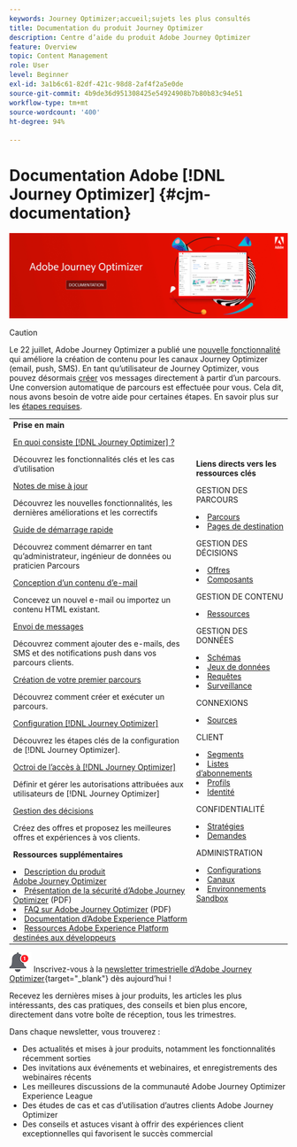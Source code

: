 ```yaml
---
keywords: Journey Optimizer;accueil;sujets les plus consultés
title: Documentation du produit Journey Optimizer
description: Centre d’aide du produit Adobe Journey Optimizer
feature: Overview
topic: Content Management
role: User
level: Beginner
exl-id: 3a1b6c61-82df-421c-98d8-2af4f2a5e0de
source-git-commit: 4b9de36d951308425e54924908b7b80b83c94e51
workflow-type: tm+mt
source-wordcount: '400'
ht-degree: 94%

---
```


# Documentation Adobe [!DNL Journey Optimizer] {#cjm-documentation}

![](using/assets/do-not-localize/banner-cjm.jpg)

>[!CAUTION]
>
>Le 22 juillet, Adobe Journey Optimizer a publié une [nouvelle fonctionnalité](using/rn/inline-messages.md) qui améliore la création de contenu pour les canaux Journey Optimizer (email, push, SMS). En tant qu’utilisateur de Journey Optimizer, vous pouvez désormais [créer](using/messages/get-started-content.md) vos messages directement à partir d’un parcours. Une conversion automatique de parcours est effectuée pour vous. Cela dit, nous avons besoin de votre aide pour certaines étapes. En savoir plus sur les [étapes requises](using/rn/inline-messages-steps.md).

<table style="table-layout:fixed">
<tr>
  <td>
    <div><strong>Prise en main</strong>
    </div>
    <p>
    <em></em>
    <p>
    <div>
      <a href="using/start/get-started.md">En quoi consiste [!DNL Journey Optimizer] ?</a>
    </div>
    <p>Découvrez les fonctionnalités clés et les cas d’utilisation
    <p>
    <div>
      <a href="using/rn/release-notes.md">Notes de mise à jour</a>
    </div>
    <p>Découvrez les nouvelles fonctionnalités, les dernières améliorations et les correctifs
   <p>
    <div>
      <a href="using/start/quick-start.md">Guide de démarrage rapide</a>
    </div>
    <p>
    Découvrez comment démarrer en tant qu’administrateur, ingénieur de données ou praticien Parcours
    <p>
    <p>
    <div>
      <a href="using/design/design-emails.md">Conception d’un contenu d’e-mail</a>
    </div>
    <p>
    Concevez un nouvel e-mail ou importez un contenu HTML existant.
    <p>
    <div>
      <a href="using/messages/get-started-content.md">Envoi de messages</a>
    </div>
    <p>Découvrez comment ajouter des e-mails, des SMS et des notifications push dans vos parcours clients.
    <p>
    <div>
    <a href="using/building-journeys/journeys-uc.md">Création de votre premier parcours</a>
    </div>
    <p>Découvrez comment créer et exécuter un parcours.
    <p>
    <div>
    <a href="using/configuration/get-started-configuration.md">Configuration [!DNL Journey Optimizer]</a>
    </div>
    <p>Découvrez les étapes clés de la configuration de [!DNL Journey Optimizer].
    <p>
    <div>
    <a href="using/administration/permissions-overview.md">Octroi de l’accès à [!DNL Journey Optimizer]</a>
    </div>
    <p>Définir et gérer les autorisations attribuées aux utilisateurs de [!DNL Journey Optimizer]
    <p>
    <div>
    <a href="using/offers/get-started/starting-offer-decisioning.md">Gestion des décisions</a>
    </div>
    <p>  Créez des offres et proposez les meilleures offres et expériences à vos clients.
    <p>
    <p>
    <div><strong>Ressources supplémentaires</strong>
    </div>
    <p>
    <p>
    <div>
    <li>
      <a href="https://helpx.adobe.com/fr/legal/product-descriptions/adobe-journey-optimizer.html" target="_blank">Description du produit Adobe Journey Optimizer</a>
    </li>
    </div>
    <div>
    <li>
      <a href="https://www.adobe.com/content/dam/cc/en/security/pdfs/AJO_SecurityOverview.pdf" target="_blank">Présentation de la sécurité d’Adobe Journey Optimizer</a> (PDF)
    </li>
    </div>
    <div>
    <li>
      <a href="https://experienceleague.adobe.com/docs/journey-optimizer/assets/AJO-FAQ.pdf" target="_blank">FAQ sur Adobe Journey Optimizer</a> (PDF)
    </li>
    </div>
    <div>
    <li>
      <a href="https://experienceleague.adobe.com/docs/experience-platform/landing/home.html?lang=fr" target="_blank">Documentation d’Adobe Experience Platform </a>
    </li>
    </div>
    <div>
      <li>
      <a href="https://www.adobe.com/fr/experience-platform/documentation-and-developer-resources.html" target="_blank">Ressources Adobe Experience Platform destinées aux développeurs</a>
    </li>
    </div>
  </td>
   <td>
   <div><strong>Liens directs vers les ressources clés</strong>
    </div>
    <p>
    <em></em>
    <p>
    <p>GESTION DES PARCOURS</p>
    <li>
      <a href="using/building-journeys/journey-gs.md">Parcours</a>
    </li>
    <li>
      <a href="using/landing-pages/get-started-lp.md"> Pages de destination </a>
    </li>
    <p>
    <p>GESTION DES DÉCISIONS</p>
    <li>
      <a href="using/offers/get-started/starting-offer-decisioning.md">Offres</a>
    </li>
     <li>
      <a href="using/offers/offer-library/key-steps.md">Composants</a>
    </li>
    <p>
    <p>GESTION DE CONTENU</p>
    <li>
      <a href="using/design/assets-essentials.md">Ressources</a>
    </li>
    <p>
    <p>GESTION DES DONNÉES</p>
    <li>
      <a href="using/start/get-started-schemas.md">Schémas</a>
    </li>
     <li>
      <a href="using/start/get-started-datasets.md">Jeux de données</a>
    </li>
        <li>
      <a href="using/start/get-started-queries.md">Requêtes</a>
    </li>
     <li>
      <a href="https://experienceleague.adobe.com/docs/experience-platform/ingestion/quality/monitor-data-ingestion.html?lang=fr" target="_blank">Surveillance</a>
    </li>
    <p>
    <p>CONNEXIONS</p>
    <li>
      <a href="using/start/get-started-sources.md">Sources</a>
    </li>
    <p>
    <p>CLIENT</p>
    <li>
      <a href="using/segment/about-segments.md">Segments</a>
    </li>
    </li>
    <li>
      <a href="using/landing-pages/subscription-list.md">Listes dʼabonnements</a>
    </li>     
    <li>
      <a href="using/segment/get-started-profiles.md">Profils</a>
    </li>
    <li>
      <a href="using/segment/get-started-identity.md">Identité</a>
    </li>
    <p>
    <p>CONFIDENTIALITÉ</p>
    <li>
      <a href="https://experienceleague.adobe.com/docs/experience-platform/privacy/home.html?lang=fr" target="_blank">Stratégies</a>
    </li>
    <li>
      <a href="https://experienceleague.adobe.com/docs/experience-platform/privacy/ui/user-guide.html?lang=fr"target="_blank">Demandes</a>
    </li>
    <p>
    <p>ADMINISTRATION</p>
    <li>
      <a href="using/configuration/about-data-sources-events-actions.md">Configurations </a>
    </li>
    <li>
      <a href="using/configuration/get-started-configuration.md">Canaux</a>
    </li>
     <li>
      <a href="using/administration/sandboxes.md">Environnements Sandbox</a>
    </li>
  </td>
</tr>
</table>


![Newsletter](using/assets/do-not-localize/nl-icon.png) Inscrivez-vous à la [newsletter trimestrielle d’Adobe Journey Optimizer](https://www.adobe.com/subscription/Adobe_Journey_Optimizer_NL.html){target=&quot;_blank&quot;} dès aujourd’hui !

Recevez les dernières mises à jour produits, les articles les plus intéressants, des cas pratiques, des conseils et bien plus encore, directement dans votre boîte de réception, tous les trimestres.

Dans chaque newsletter, vous trouverez :
* Des actualités et mises à jour produits, notamment les fonctionnalités récemment sorties
* Des invitations aux événements et webinaires, et enregistrements des webinaires récents
* Les meilleures discussions de la communauté Adobe Journey Optimizer Experience League
* Des études de cas et cas d’utilisation d’autres clients Adobe Journey Optimizer
* Des conseils et astuces visant à offrir des expériences client exceptionnelles qui favorisent le succès commercial